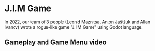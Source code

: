 # J.I.M Game

In 2022, our team of 3 people (Leonid Maznitsa, Anton Jaštšuk and Allan Ivanov) wrote a rogue-like game "J.I.M Game" using Godot language.

## Gameplay and Game Menu video


